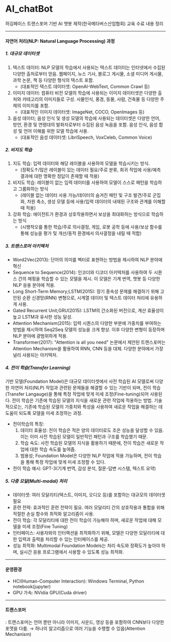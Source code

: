 # AI_chatBot
허깅페이스 트랜스포머 기반 AI 챗봇 제작(한국메타버스산업협회) 교육 수료 내용 정리

---

#### 자연어 처리(NLP: Natural Language Processing) 과정
##### 1. 대규모 데이터셋
1) 텍스트 데이터: NLP 모델의 학습에서 사용되는 텍스트 데이터는 인터넷에서 수집된 다양한 출처로부터 얻음. 웹페이지, 뉴스 기사, 블로그 게시물, 소셜 미디어 게시물, 과학 논문, 책 등 다양한 형식의 텍스트 포함.
     - (대표적인 텍스트 데이터셋: OpenAI-WebText, Common Crawl 등)
2) 이미지 데이터: 컴퓨터 비전 모델의 학습에 사용되는 이미지 데이터셋은 다양한 출처와 카테고리의 이미지들로 구성. 사물인식, 풍경, 동물, 사람, 건축물 등 다양한 주제의 이미지를 포함.
     - (대표적인 이미지 데이터셋: ImageNet, COCO, OpenImages 등)
3) 음성 데이터; 음성 인식 및 생성 모델의 학습에 사용되는 데이터셋은 다양한 언어, 방언, 환경 및 연령대의 발화자로부터 수집된 음성 녹음을 포함. 음성 인식, 음성 합성 및 언어 이해를 위한 모델 학습에 사용.
     - (대표적인 음성 데이터셋: LibriSpeech, VoxCeleb, Common Voice)

##### 2. 비지도 학습
1) 지도 학습: 입력 데이터와 해당 레이블을 사용하여 모델을 학습시키는 방식.
   - (정확도↑/많은 레이블이 있는 데이터 필요/주로 분류, 회귀 작업에 사용/예측 결과에 대한 명확한 정답이 존재할 때 적용)
2) 비지도 학습: 레이블이 없는 입력 데이터를 사용하여 모델이 스스로 패턴을 학습하고 그룹화하는 방식
   - (레이블 없는 데이터 사용 가능/데이터의 숨겨진 패턴 및 구조 발견/주로 군집화, 차원 축소, 생성 모델 등에 사용/입력 데이터의 내재된 구조와 관계를 이해할 때 적용)
3) 강화 학습: 에이전트가 환경과 상호작용하면서 보상을 최대화하는 방식으로 학습하는 방식
   - (시행착오를 통한 학습/주로 의사결정, 게임, 로봇 공학 등에 사용/보상 함수를 통해 성능을 평가 및 개선/동적 환경에서 의사결정을 내릴 때 적합)

##### 3. 트랜스포머 아키텍처
- Word2Vec(2013): 단어의 의미를 벡터로 표현하는 방법을 제시하여 NLP 분야에 혁신
- Sequence to Sequence(2014): 인코더와 디코더 아키텍처를 사용하여 두 시퀀스 간의 매핑을 학습할 수 있는 모델을 제시. 이 모델은 기계 번역, 챗봇 등 다양한 NLP 응용 분야에 적용.
- Long Short-Term Memory;LSTM(2015): 장기 종속성 문제를 해결하기 위해 고안된 순환 신경망(RNN) 변형으로, 시계열 데이터 및 텍스트 데이터 처리에 유용하게 사용.
- Gated Recurrent Unit;GRU(2015): LSTM의 간소화된 버전으로, 계산 효율성이 높고 LSTM과 유사한 성능 달성.
- Attention Mechanism(2015): 입력 시퀀스의 다양한 부분에 가중치를 부여하는 방법을 제시하여 Seq2Seq 모델의 성능을 크게 향상. 이후 다양한 변형이 등장하며 NLP 분야에 광범위하게 적용.
- Transformer(2017): "Attention is all you need" 논문에서 제안된 트랜스포머는 Attention Mechanism을 활용하여 RNN, CNN 등을 대체. 다양한 분야에서 가장 널리 사용되는 아키텍처.

##### 4. 전이 학습(Transfer Learning)
기반 모델(Foundation Model)은 대규모 데이터셋에서 사전 학습된 AI 모델로써 다양한 자연어 처리(NLP) 작업과 관련된 문제들을 해결할 수 있는 기반이 되며, 전이 학습(Transfer Langauge)을 통해 특정 작업에 맞게 미세 조정(Fine-tuning)되어 사용된다. 전이 학습은 기존에 학습된 모델의 지식을 새로운 관련 작업에 적용하는 방법. 기술적으로는, 기존에 학습된 모델의 가중치와 특성을 사용하여 새로운 작업을 해결하는 데 도움이 되도록 모델을 미세 조정하는 과정.
- 전이학습의 특징:
  1) 데이터 효율성: 전이 학습은 적은 양의 데이터로도 조은 성능을 달성할 수 있음. 이는 이미 사전 학습된 모델이 일반적인 패턴과 구조를 학습했기 때문.
  2) 학습 속도: 사전 학습된 모델의 지식을 활용하기 때문에, 전이 학습은 새로운 작업에 대한 학습 속도를 높여줌.
  3) 범용성; Foundation Model은 다양한 NLP 작업에 적용 가능하며, 전이 학습을 통해 특정 작업에 맞게 미세 조정할 수 있다.
- 전이 학습 예시: GPT-3(기계 번역, 감성 분석, 질문-답변 시스템, 텍스트 요약)

##### 5. 다중 모달(Multi-modal) 처리
- 데이터셋: 여러 모달리티(텍스트, 이미지, 오디오 등)를 포함하는 대규모의 데이터셋 필요
- 훈련 전략: 효과적인 훈련 전략이 필요. 여러 모달리티 간의 상호작용과 통합을 위해 적절한 손실 함수와 최적화 알고리즘이 사용.
- 전이 학습: 각 모달리티에 대한 전이 학습이 가능해야 하며, 새로운 작업에 대해 모델을 미세 조정(Fine Tuning)
- 인터페이스: 사용자와의 인터랙션을 최적화하기 위해, 모델은 다양한 모달리티에 대한 입력과 출력을 처리할 수 있는 인터페이스를 제공.
- 성능 최적화: Multimodal Foundation Models는 처리 속도와 정확도가 높아야 하며, 실시간 응용 프로그램에서 사용할 수 있도록 성능 최적화.

---

  #### 운영환경
  - HCI(Human-Computer Interaction): Windows Terminal, Python notebook(jupyter)
  - GPU 가속: NVidia GPU(Cuda driver)
 
---

  #### 트랜스포머
  : 트랜스포머는 언어 뿐만 아니라 이미지, 사운드, 영상 등을 포함하여 CNN보다 다양한 포맷을 다룸.
    → 하나의 알고리즘으로 여러 기능을 수행할 수 있음(Attention Mechanism)


